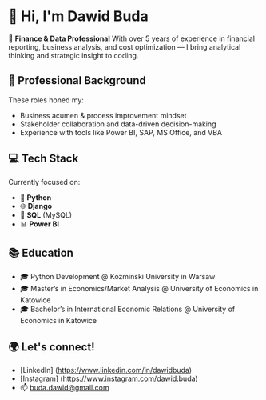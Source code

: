 # 👋 Hi, I'm Dawid Buda

🎯 **Finance & Data Professional** 
With over 5 years of experience in financial reporting, business analysis, and cost optimization — I bring analytical thinking and strategic insight to coding.

## 💼 Professional Background

These roles honed my:
- Business acumen & process improvement mindset
- Stakeholder collaboration and data-driven decision-making
- Experience with tools like Power BI, SAP, MS Office, and VBA

## 💻 Tech Stack

Currently focused on:
- 🐍 **Python**
- 🌐 **Django**
- 🧠 **SQL** (MySQL)
- 📊 **Power BI**


## 📚 Education

- 🎓 Python Development @ Kozminski University in Warsaw
- 🎓 Master’s in Economics/Market Analysis @ University of Economics in Katowice
- 🎓 Bachelor’s in International Economic Relations @ University of Economics in Katowice


## 🌍 Let's connect!

- [LinkedIn] (https://www.linkedin.com/in/dawidbuda)
- [Instagram] (https://www.instagram.com/dawid.buda)
- 📫 buda.dawid@gmail.com


